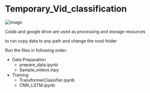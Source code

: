 # Temporary_Vid_classification

![image ](https://github.com/Nadian-Ali/Temporary_Vid_classification/main/image/model.png)

Colab and google drive are used as processing and storage resources

to run copy data to any path and change the rood folder 

Run the files in following order: 

<ul>
  <li>Data Preparation
    <ul>
      <li>prepare_data.ipynb</li>
      <li>Sample_videos.inpy</li>
    </ul></li>
  
  <li>Training
    <ul>
      <li>TransformerClassifier.ipynb</li>
      <li>CNN_LSTM.ipynb</li>
    </ul></li>
    
    
  
